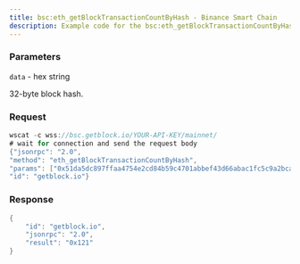 ```yaml
---
title: bsc:eth_getBlockTransactionCountByHash - Binance Smart Chain
description: Example code for the bsc:eth_getBlockTransactionCountByHash ws method. Сomplete guide on how to use bsc:eth_getBlockTransactionCountByHash ws in GetBlock.io Web3 documentation.
---
```


### Parameters


`data` - hex string

32-byte block hash.

### Request

``` java
wscat -c wss://bsc.getblock.io/YOUR-API-KEY/mainnet/ 
# wait for connection and send the request body 
{"jsonrpc": "2.0",
"method": "eth_getBlockTransactionCountByHash",
"params": ["0x51da5dc897ffaa4754e2cd84b59c4701abbef43d66abac1fc5c9a2bcaf3455f3"],
"id": "getblock.io"}
```

###  Response

``` java
{
    "id": "getblock.io",
    "jsonrpc": "2.0",
    "result": "0x121"
}
```

